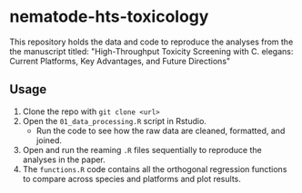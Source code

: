 # nematode-hts-toxicology
This repository holds the data and code to reproduce the analyses from the the manuscript titled: "High-Throughput Toxicity Screening with C. elegans: Current Platforms, Key Advantages, and Future Directions"

## Usage
1. Clone the repo with `git clone <url>`
2. Open the `01_data_processing.R` script in Rstudio.
    * Run the code to see how the raw data are cleaned, formatted, and joined.
3. Open and run the reaming `.R` files sequentially to reproduce the analyses in the paper.
4.  The `functions.R` code contains all the orthogonal regression functions to compare across species and platforms and plot results.
